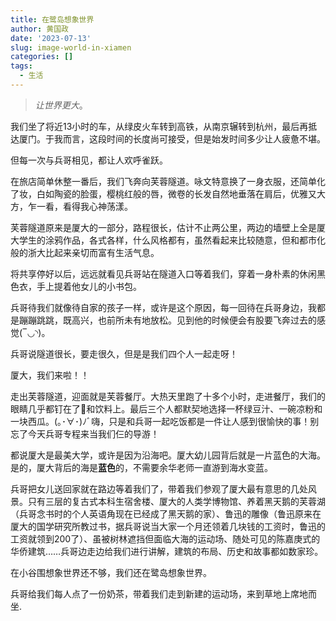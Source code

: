 ```yaml
---
title: 在鹭岛想象世界
author: 黄国政
date: '2023-07-13'
slug: image-world-in-xiamen
categories: []
tags:
  - 生活
---
```


> *让世界更大*。

<!--more-->

我们坐了将近13小时的车，从绿皮火车转到高铁，从南京辗转到杭州，最后再抵达厦门。于我而言，这段时间的长度尚可接受，但是始发时间多少让人疲惫不堪。

但每一次与兵哥相见，都让人欢呼雀跃。

在旅店简单休整一番后，我们飞奔向芙蓉隧道。咏文特意换了一身衣服，还简单化了妆，白如陶瓷的脸蛋，樱桃红般的唇，微卷的长发自然地垂落在肩后，优雅又大方，乍一看，看得我心神荡漾。

芙蓉隧道原来是厦大的一部分，路程很长，估计不止两公里，两边的墙壁上全是厦大学生的涂鸦作品，各式各样，什么风格都有，虽然看起来比较随意，但和都市化般的浙大比起来亲切而富有生活气息。

将共享停好以后，远远就看见兵哥站在隧道入口等着我们，穿着一身朴素的休闲黑色衣，手上提着他女儿的小书包。

兵哥待我们就像待自家的孩子一样，或许是这个原因，每一回待在兵哥身边，我都是蹦蹦跳跳，既高兴，也前所未有地放松。见到他的时候便会有股要飞奔过去的感觉(‾◡◝)。

兵哥说隧道很长，要走很久，但是是我们四个人一起走呀！

厦大，我们来啦！！

走出芙蓉隧道，迎面就是芙蓉餐厅。大热天里跑了十多个小时，走进餐厅，我们的眼睛几乎都钉在了🍉和饮料上。最后三个人都默契地选择一杯绿豆汁、一碗凉粉和一块西瓜。(｡･∀･)ﾉﾞ嗨，只是和兵哥一起吃饭都是一件让人感到很愉快的事！别忘了今天兵哥专程来当我们仨的导游！

都说厦大是最美大学，或许是因为沿海吧。厦大幼儿园背后就是一片蓝色的大海。是的，厦大背后的海是**蓝色**的，不需要余华老师一直游到海水变蓝。

兵哥把女儿送回家就在路边等着我们了，带着我们参观了厦大最有意思的几处风景。只有三层的复古式本科生宿舍楼、厦大的人类学博物馆、养着黑天鹅的芙蓉湖（兵哥念书时的个人英语角现在已经成了黑天鹅的家）、鲁迅的雕像（鲁迅原来在厦大的国学研究所教过书，据兵哥说当大家一个月还领着几块钱的工资时，鲁迅的工资就领到200了）、虽被树林遮挡但面临大海的运动场、随处可见的陈嘉庚式的华侨建筑……兵哥边走边给我们进行讲解，建筑的布局、历史和故事都如数家珍。

在小谷围想象世界还不够，我们还在鹭岛想象世界。

兵哥给我们每人点了一份奶茶，带着我们走到新建的运动场，来到草地上席地而坐.